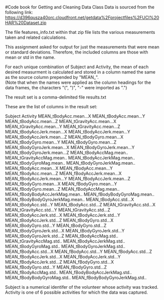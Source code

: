 #Code book for Getting and Cleaning Data Class
Data is sourced from the following link:
https://d396qusza40orc.cloudfront.net/getdata%2Fprojectfiles%2FUCI%20HAR%20Dataset.zip

The file features_info.txt within that zip file lists the various measurements taken and related calculations.

This assignment asked for output for just the measurements that were mean or standard deviations.
Therefore, the included columns are those with mean or std in the name.

For each unique combination of Subject and Activity, the mean of each desired measurment is calculated and stored in 
a column named the same as the source column prepended by "MEAN_".  
(Note that when the names were applied as the column headings for
the data frames, the characters "(", ")", "-" were imported as ".") 

The result set is a comma-delimited file results.txt

These are the list of columns in the result set:

Subject
Activity
MEAN_tBodyAcc.mean...X
MEAN_tBodyAcc.mean...Y
MEAN_tBodyAcc.mean...Z
MEAN_tGravityAcc.mean...X
MEAN_tGravityAcc.mean...Y
MEAN_tGravityAcc.mean...Z
MEAN_tBodyAccJerk.mean...X
MEAN_tBodyAccJerk.mean...Y
MEAN_tBodyAccJerk.mean...Z
MEAN_tBodyGyro.mean...X
MEAN_tBodyGyro.mean...Y
MEAN_tBodyGyro.mean...Z
MEAN_tBodyGyroJerk.mean...X
MEAN_tBodyGyroJerk.mean...Y
MEAN_tBodyGyroJerk.mean...Z
MEAN_tBodyAccMag.mean..
MEAN_tGravityAccMag.mean..
MEAN_tBodyAccJerkMag.mean..
MEAN_tBodyGyroMag.mean..
MEAN_tBodyGyroJerkMag.mean..
MEAN_fBodyAcc.mean...X
MEAN_fBodyAcc.mean...Y
MEAN_fBodyAcc.mean...Z
MEAN_fBodyAccJerk.mean...X
MEAN_fBodyAccJerk.mean...Y
MEAN_fBodyAccJerk.mean...Z
MEAN_fBodyGyro.mean...X
MEAN_fBodyGyro.mean...Y
MEAN_fBodyGyro.mean...Z
MEAN_fBodyAccMag.mean..
MEAN_fBodyBodyAccJerkMag.mean..
MEAN_fBodyBodyGyroMag.mean..
MEAN_fBodyBodyGyroJerkMag.mean..
MEAN_tBodyAcc.std...X
MEAN_tBodyAcc.std...Y
MEAN_tBodyAcc.std...Z
MEAN_tGravityAcc.std...X
MEAN_tGravityAcc.std...Y
MEAN_tGravityAcc.std...Z
MEAN_tBodyAccJerk.std...X
MEAN_tBodyAccJerk.std...Y
MEAN_tBodyAccJerk.std...Z
MEAN_tBodyGyro.std...X
MEAN_tBodyGyro.std...Y
MEAN_tBodyGyro.std...Z
MEAN_tBodyGyroJerk.std...X
MEAN_tBodyGyroJerk.std...Y
MEAN_tBodyGyroJerk.std...Z
MEAN_tBodyAccMag.std..
MEAN_tGravityAccMag.std..
MEAN_tBodyAccJerkMag.std..
MEAN_tBodyGyroMag.std..
MEAN_tBodyGyroJerkMag.std..
MEAN_fBodyAcc.std...X
MEAN_fBodyAcc.std...Y
MEAN_fBodyAcc.std...Z
MEAN_fBodyAccJerk.std...X
MEAN_fBodyAccJerk.std...Y
MEAN_fBodyAccJerk.std...Z
MEAN_fBodyGyro.std...X
MEAN_fBodyGyro.std...Y
MEAN_fBodyGyro.std...Z
MEAN_fBodyAccMag.std..
MEAN_fBodyBodyAccJerkMag.std..
MEAN_fBodyBodyGyroMag.std..
MEAN_fBodyBodyGyroJerkMag.std..

Subject is a numerical identifer of the volunteer whose activity was tracked.
Activity is one of 6 possible activities for which the data was captured.